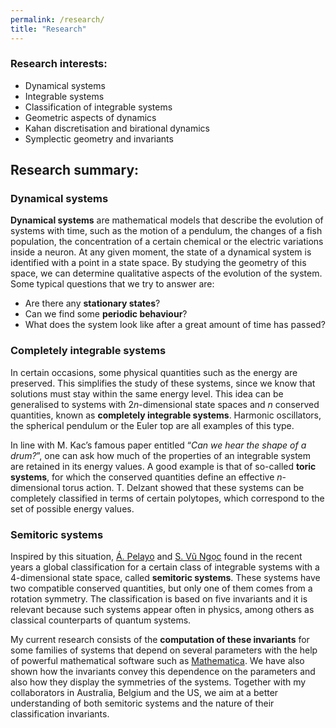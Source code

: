 ```yaml
---
permalink: /research/
title: "Research"
---
```




### Research interests:

* Dynamical systems
* Integrable systems
* Classification of integrable systems
* Geometric aspects of dynamics
* Kahan discretisation and birational dynamics
* Symplectic geometry and invariants



## Research summary:

### Dynamical systems

**Dynamical systems** are mathematical models that describe the evolution of systems with time, such as the motion of a pendulum, the changes of a fish population, the concentration of a certain chemical or the electric variations inside a neuron. At any given moment, the state of a dynamical system is identified with a point in a state space. By studying the geometry of this space, we can determine qualitative aspects of the evolution of the system. Some typical questions that we try to answer are:

- Are there any **stationary states**? 
- Can we find some **periodic behaviour**? 
- What does the system look like after a great amount of time has passed? 

### Completely integrable systems

In certain occasions, some physical quantities such as the energy are preserved. This simplifies the study of these systems, since we know that solutions must stay within the same energy level. This idea can be generalised to systems with 2*n*-dimensional state spaces and *n* conserved quantities, known as **completely integrable systems**. Harmonic oscillators, the spherical pendulum or the Euler top are all examples of this type. 

In line with M. Kac’s famous paper entitled “*Can we hear the shape of a drum?*”, one can ask how much of the properties of an integrable system are retained in its energy values. A good example is that of so-called **toric systems**, for which the conserved quantities define an effective *n*-dimensional torus action. T. Delzant showed that these systems can be completely classified in terms of certain polytopes, which correspond to the set of possible energy values. 

### Semitoric systems

Inspired by this situation, [Á. Pelayo](http://www.math.ucsd.edu/~alpelayo/) and [S. Vũ Ngọc](http://blogperso.univ-rennes1.fr/san.vu-ngoc/) found in the recent years a global classification for a certain class of integrable systems with a 4-dimensional state space, called **semitoric systems**. These systems have two compatible conserved quantities, but only one of them comes from a rotation symmetry. The classification is based on five invariants and it is relevant because such systems appear often in physics, among others as classical counterparts of quantum systems. 

My current research consists of the **computation of these invariants** for some families of systems that depend on several parameters with the help of powerful mathematical software such as [Mathematica](https://www.wolfram.com/mathematica/). We have also shown how the invariants convey this dependence on the parameters and also how they display the symmetries of the systems. Together with my collaborators in Australia, Belgium and the US, we aim at a better understanding of both semitoric systems and the nature of their classification invariants. 